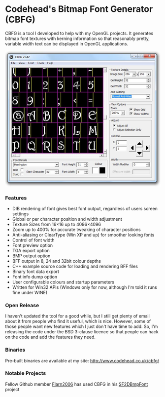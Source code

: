 # Codehead's Bitmap Font Generator (CBFG)

CBFG is a tool I developed to help with my OpenGL projects. It generates bitmap font textures with kerning information so that reasonably pretty, variable width text can be displayed in OpenGL applications.

![](docs/media/CBFG_Grab.jpg?raw=true)

### Features

- DIB rendering of font gives best font output, regardless of users screen settings
- Global or per character position and width adjustment
- Texture Sizes from 16×16 up to 4096×4096
- Zoom up to 400% for accurate tweaking of character positions
- Anti-aliasing or ClearType (Win XP and up) for smoother looking fonts
- Control of font width
- Font preview option
- TGA export option
- BMP output option
- BFF output in 8, 24 and 32bit colour depths
- C++ example source code for loading and rendering BFF files
- Binary font data export
- Font info dump option
- User configurable colours and startup parameters
- Written for Win32 APIs (Windows only for now, although I'm told it runs fine under WINE)

### Open Release
I haven't updated the tool for a good while, but I still get plenty of email about it from people who find it useful, which is nice. However, some of those people want new features which I just don't have time to add. So, I'm releasing the code under the BSD 3-clause licence so that people can hack on the code and add the features they need.

### Binaries
Pre-built binaries are available at my site: http://www.codehead.co.uk/cbfg/

### Notable Projects
Fellow Github member [Flarn2006](https://github.com/flarn2006) has used CBFG in his [SF2DBmpFont](https://github.com/flarn2006/SF2DBmpFont) project

